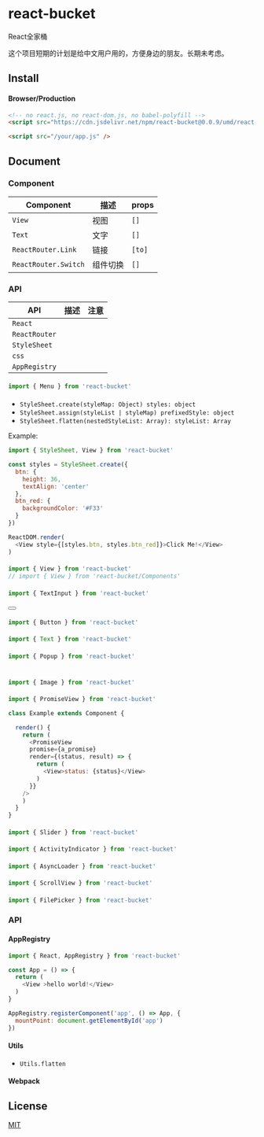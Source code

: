 # react-bucket
React全家桶

这个项目短期的计划是给中文用户用的，方便身边的朋友。长期未考虑。


## Install

#### Browser/Production

```html
<!-- no react.js, no react-dom.js, no babel-polyfill -->
<script src="https://cdn.jsdelivr.net/npm/react-bucket@0.0.9/umd/react-bucket.production.js" />

<script src="/your/app.js" />
```

## Document

### Component


Component | 描述 | props
---------|----------|---------
 `View` | 视图 | `[]`
 `Text` | 文字 | `[]`
 `ReactRouter.Link` | 链接 | `[to]`
 `ReactRouter.Switch` | 组件切换 | `[]`
 
 ### API

API | 描述 | 注意
---------|----------|---------
 `React` |  | 
 `ReactRouter` |  | 
 `StyleSheet` |  | 
 `css` |  | 
 `AppRegistry` |  | 


#### <Menu>

```js
import { Menu } from 'react-bucket'
```

#### <StyleSheet>

* `StyleSheet.create(styleMap: Object) styles: object`
* `StyleSheet.assign(styleList | styleMap) prefixedStyle: object`
* `StyleSheet.flatten(nestedStyleList: Array): styleList: Array`

Example:

```js
import { StyleSheet, View } from 'react-bucket'

const styles = StyleSheet.create({
  btn: {
    height: 36,
    textAlign: 'center'
  },
  btn_red: {
    backgroundColor: '#F33'
  }
})

ReactDOM.render(
  <View style={[styles.btn, styles.btn_red]}>Click Me!</View>
)

```


#### <View>

```js
import { View } from 'react-bucket'
// import { View } from 'react-bucket/Components'
```

#### <TextInput>

```js
import { TextInput } from 'react-bucket'
```

#### <Button>

```js
import { Button } from 'react-bucket'
```


#### <Text>

```js
import { Text } from 'react-bucket'
```


#### <Popup>

```js
import { Popup } from 'react-bucket'
```




#### <Image>

```js
import { Image } from 'react-bucket'
```

#### <PromiseView>

```js
import { PromiseView } from 'react-bucket'

class Example extends Component {

  render() {
    return (
      <PromiseView
      promise={a_promise}
      render={(status, result) => {
        return (
          <View>status: {status}</View>
        )
      }}
    />
    )
  }
}

```


#### <Slider>

```js
import { Slider } from 'react-bucket'

```

#### <ActivityIndicator>

```js
import { ActivityIndicator } from 'react-bucket'

```

#### <AsyncLoader>

```js
import { AsyncLoader } from 'react-bucket'

```


#### <ScrollView>

```js
import { ScrollView } from 'react-bucket'

```

#### <FilePicker>

```js
import { FilePicker } from 'react-bucket'

```

### API

#### AppRegistry

```js
import { React, AppRegistry } from 'react-bucket'

const App = () => {
  return (
    <View >hello world!</View>
  )
}

AppRegistry.registerComponent('app', () => App, {
  mountPoint: document.getElementById('app')
})
```

#### Utils

* `Utils.flatten`

#### Webpack





## License

[MIT](LICENSE)